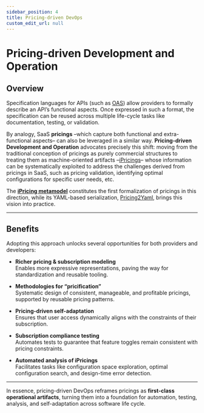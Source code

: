 ```yaml
---
sidebar_position: 4
title: Pricing-driven DevOps
custom_edit_url: null
---
```


# Pricing-driven Development and Operation

## Overview  

Specification languages for APIs (such as [OAS](https://swagger.io/specification/)) allow providers to formally describe an API’s functional aspects. Once expressed in such a format, the specification can be reused across multiple life-cycle tasks like documentation, testing, or validation.  

By analogy, SaaS **pricings** –which capture both functional and extra-functional aspects– can also be leveraged in a similar way. **Pricing-driven Development and Operation** advocates precisely this shift: moving from the traditional conception of pricings as purely commercial structures to treating them as machine-oriented artifacts –[iPricings](./iPricing.md)– whose information can be systematically exploited to address the challenges derived from pricings in SaaS, such as pricing validation, identifying optimal configurations for specific user needs, etc.

The **[iPricing metamodel](./iPricing.md)** constitutes the first formalization of pricings in this direction, while its YAML-based serialization, [Pricing2Yaml](../pricing-description-languages/Pricing2Yaml/the-pricing2yaml-syntax.md), brings this vision into practice.

---

## Benefits  

Adopting this approach unlocks several opportunities for both providers and developers:

- **Richer pricing & subscription modeling**  
  Enables more expressive representations, paving the way for standardization and reusable tooling.  

- **Methodologies for “pricification”**  
  Systematic design of consistent, manageable, and profitable pricings, supported by reusable pricing patterns.  

- **Pricing-driven self-adaptation**  
  Ensures that user access dynamically aligns with the constraints of their subscription.  

- **Subscription compliance testing**  
  Automates tests to guarantee that feature toggles remain consistent with pricing constraints.

- **Automated analysis of iPricings**  
  Facilitates tasks like configuration space exploration, optimal configuration search, and design-time error detection.

---

In essence, pricing-driven DevOps reframes pricings as **first-class operational artifacts**, turning them into a foundation for automation, testing, analysis, and self-adaptation across software life cycle.